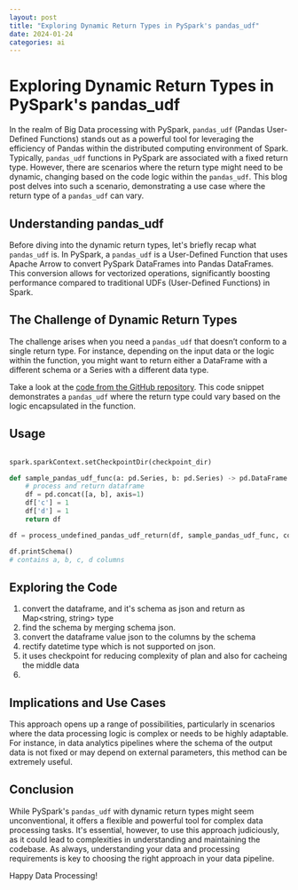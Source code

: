 ```yaml
---
layout: post
title: "Exploring Dynamic Return Types in PySpark's pandas_udf"
date: 2024-01-24
categories: ai
---
```


# Exploring Dynamic Return Types in PySpark's pandas_udf

In the realm of Big Data processing with PySpark, `pandas_udf` (Pandas User-Defined Functions) stands out as a powerful tool for leveraging the efficiency of Pandas within the distributed computing environment of Spark. Typically, `pandas_udf` functions in PySpark are associated with a fixed return type. However, there are scenarios where the return type might need to be dynamic, changing based on the code logic within the `pandas_udf`. This blog post delves into such a scenario, demonstrating a use case where the return type of a `pandas_udf` can vary.

## Understanding pandas_udf

Before diving into the dynamic return types, let's briefly recap what `pandas_udf` is. In PySpark, a `pandas_udf` is a User-Defined Function that uses Apache Arrow to convert PySpark DataFrames into Pandas DataFrames. This conversion allows for vectorized operations, significantly boosting performance compared to traditional UDFs (User-Defined Functions) in Spark.

## The Challenge of Dynamic Return Types

The challenge arises when you need a `pandas_udf` that doesn’t conform to a single return type. For instance, depending on the input data or the logic within the function, you might want to return either a DataFrame with a different schema or a Series with a different data type.

Take a look at the [code from the GitHub repository](https://github.com/dss99911/ds-study/blob/master/python/spark/undefined_pandas_udf_return.py). This code snippet demonstrates a `pandas_udf` where the return type could vary based on the logic encapsulated in the function.
## Usage
```python

spark.sparkContext.setCheckpointDir(checkpoint_dir)

def sample_pandas_udf_func(a: pd.Series, b: pd.Series) -> pd.DataFrame:
    # process and return dataframe
    df = pd.concat([a, b], axis=1)
    df['c'] = 1
    df['d'] = 1
    return df

df = process_undefined_pandas_udf_return(df, sample_pandas_udf_func, cols=["a", "b"])

df.printSchema()
# contains a, b, c, d columns
```

## Exploring the Code
1. convert the dataframe, and it's schema as json and return as Map<string, string> type
2. find the schema by merging schema json.
3. convert the dataframe value json to the columns by the schema
4. rectify datetime type which is not supported on json.
5. it uses checkpoint for reducing complexity of plan and also for cacheing the middle data
6. 

## Implications and Use Cases

This approach opens up a range of possibilities, particularly in scenarios where the data processing logic is complex or needs to be highly adaptable. For instance, in data analytics pipelines where the schema of the output data is not fixed or may depend on external parameters, this method can be extremely useful.

## Conclusion

While PySpark's `pandas_udf` with dynamic return types might seem unconventional, it offers a flexible and powerful tool for complex data processing tasks. It's essential, however, to use this approach judiciously, as it could lead to complexities in understanding and maintaining the codebase. As always, understanding your data and processing requirements is key to choosing the right approach in your data pipeline.

Happy Data Processing!
